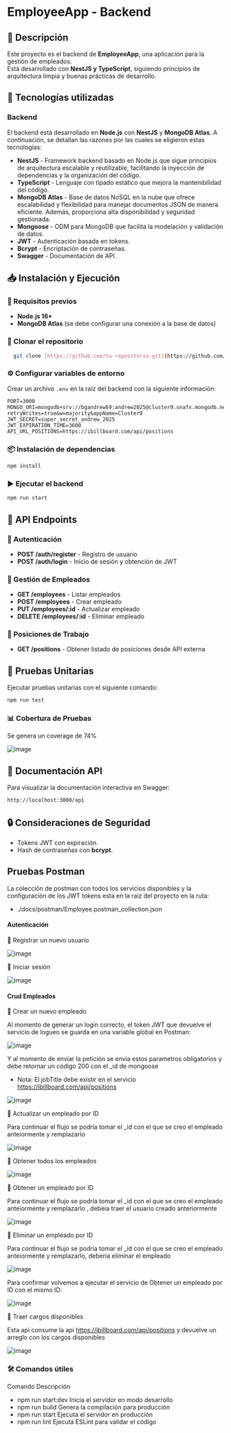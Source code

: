# EmployeeApp - Backend

## 📌 Descripción  
Este proyecto es el backend de **EmployeeApp**, una aplicación para la gestión de empleados.  
Está desarrollado con **NestJS y TypeScript**, siguiendo principios de arquitectura limpia y buenas prácticas de desarrollo.  

## 🚀 Tecnologías utilizadas  

### Backend  
El backend está desarrollado en **Node.js** con **NestJS** y **MongoDB Atlas**. A continuación, se detallan las razones por las cuales se eligieron estas tecnologías:  

- **NestJS** - Framework backend basado en Node.js que sigue principios de arquitectura escalable y reutilizable, facilitando la inyección de dependencias y la organización del código.  
- **TypeScript** - Lenguaje con tipado estático que mejora la mantenibilidad del código.  
- **MongoDB Atlas** -  Base de datos NoSQL en la nube que ofrece escalabilidad y flexibilidad para manejar documentos JSON de manera eficiente. Además, proporciona alta disponibilidad y seguridad gestionada.
- **Mongoose** - ODM para MongoDB que facilita la modelación y validación de datos.  
- **JWT** - Autenticación basada en tokens.  
- **Bcrypt** - Encriptación de contraseñas.  
- **Swagger** - Documentación de API.  

## 📥 Instalación y Ejecución  

### 🔧 Requisitos previos  
- **Node.js 16+**  
- **MongoDB Atlas** (se debe configurar una conexión a la base de datos)  

### 📌 Clonar el repositorio  
```sh
  git clone [https://github.com/tu-repositorio.git](https://github.com/AndrewBabativa/EmployeeApp.git)
```

### ⚙️ Configurar variables de entorno  
Crear un archivo `.env` en la raíz del backend con la siguiente información:  
```env
PORT=3000
MONGO_URI=mongodb+srv://bgandrew69:andrew2025@cluster0.onafx.mongodb.net/?retryWrites=true&w=majority&appName=Cluster0
JWT_SECRET=super_secret_andrew_2025
JWT_EXPIRATION_TIME=3600
API_URL_POSITIONS=https://ibillboard.com/api/positions
```

### 📦 Instalación de dependencias  
```sh
npm install
```

### ▶️ Ejecutar el backend  
```sh
npm run start
```

## 📡 API Endpoints  

### 🔑 Autenticación  
- **POST /auth/register** - Registro de usuario  
- **POST /auth/login** - Inicio de sesión y obtención de JWT  

### 👥 Gestión de Empleados  
- **GET /employees** - Listar empleados  
- **POST /employees** - Crear empleado  
- **PUT /employees/:id** - Actualizar empleado  
- **DELETE /employees/:id** - Eliminar empleado  

### 🏢 Posiciones de Trabajo  
- **GET /positions** - Obtener listado de posiciones desde API externa  

## 🧪 Pruebas Unitarias  
Ejecutar pruebas unitarias con el siguiente comando:  
```sh
npm run test
```

### 📊 Cobertura de Pruebas  

Se genera un coverage de 74%

![image](https://github.com/user-attachments/assets/206e3716-83c4-4e05-8a76-6a2cea6eb86f)

## 📑 Documentación API  
Para visualizar la documentación interactiva en Swagger:  
```sh
http://localhost:3000/api
```

## 🔒 Consideraciones de Seguridad  
- Tokens JWT con expiración.  
- Hash de contraseñas con **bcrypt**.  

## Pruebas Postman 

La colección de postman con todos los servicios disponibles y la configuración de los JWT tokens esta en la raiz del proyecto en la ruta:

- ./docs/postman/Employee.postman_collection.json

#### Autenticación

📌 Registrar un nuevo usuario

![image](https://github.com/user-attachments/assets/b3671b53-2569-46bf-a27b-277e3ddb5f30)

📌 Iniciar sesión

![image](https://github.com/user-attachments/assets/fd935ac4-5f02-4eac-86cf-a8cc3d656bb8)

#### Crud Empleados

📌 Crear un nuevo empleado

Al momento de generar un login correcto, el token JWT que devuelve el servicio de logueo se guarda en una variable global en Postman:

![image](https://github.com/user-attachments/assets/0b73ccc6-a550-4ff2-a63a-0bcb8abd3677)

Y al momento de enviar la petición se envia estos parametros obligatorios y debe retornar un código 200 con el _id de mongoose
* Nota: El jobTitle debe existir en el servicio https://ibillboard.com/api/positions

![image](https://github.com/user-attachments/assets/637a0487-1fac-4766-bf33-e36b33e04c0e)

📌 Actualizar un empleado por ID

Para continuar el flujo se podría tomar el _id con el que se creo el empleado anteiormente y remplazarlo 

![image](https://github.com/user-attachments/assets/4e877168-8df5-43ae-a67b-c76e4cf37739)

📌 Obtener todos los empleados

![image](https://github.com/user-attachments/assets/324da1fa-fc4b-489b-95bc-c79b99349b95)

📌 Obtener un empleado por ID

Para continuar el flujo se podría tomar el _id con el que se creo el empleado anteiormente y remplazarlo , debeía traer el usuario creado anteriormente

![image](https://github.com/user-attachments/assets/e8aa394c-54b9-48eb-8a9d-adaab967847c)

📌 Eliminar un empleado por ID

Para continuar el flujo se podría tomar el _id con el que se creo el empleado anteiormente y remplazarlo, debería eliminar el empleado


![image](https://github.com/user-attachments/assets/8a1b092d-90cb-4d4b-83de-0138d768e8da)

Para confirmar volvemos a ejecutar el servicio de  Obtener un empleado por ID con el mismo ID:

![image](https://github.com/user-attachments/assets/607375f3-1e19-4983-9239-3a11f4485bd6)

📌 Traer cargos disponibles

Esta api consume la api https://ibillboard.com/api/positions y devuelve un arreglo con los cargos disponibles 

![image](https://github.com/user-attachments/assets/608af014-787b-4019-822f-76f82fa94053)


### 🛠️ Comandos útiles
Comando	Descripción
- npm run start:dev	Inicia el servidor en modo desarrollo
- npm run build	Genera la compilación para producción
- npm run start	Ejecuta el servidor en producción
- npm run lint	Ejecuta ESLint para validar el código
